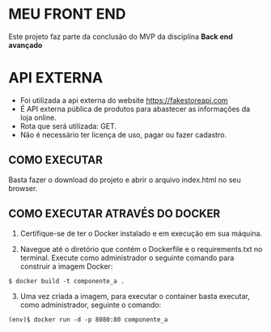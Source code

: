 # MEU FRONT END

Este projeto faz parte da conclusão do MVP da disciplina **Back end avançado** 

# API EXTERNA

* Foi utilizada a api externa do website https://fakestoreapi.com
* É API externa pública de produtos para abastecer as informações da loja online.
* Rota que será utilizada: GET.
* Não é necessário ter licença de uso, pagar ou fazer cadastro.

## COMO EXECUTAR

Basta fazer o download do projeto e abrir o arquivo index.html no seu browser.

## COMO EXECUTAR ATRAVÉS DO DOCKER

1) Certifique-se de ter o Docker instalado e em execução em sua máquina.

2) Navegue até o diretório que contém o Dockerfile e o requirements.txt no terminal. Execute como administrador o seguinte comando para construir a imagem Docker:
```
$ docker build -t componente_a .
```

3) Uma vez criada a imagem, para executar o container basta executar, como administrador, seguinte o comando:
```
(env)$ docker run -d -p 8080:80 componente_a